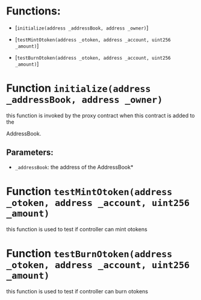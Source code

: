 # Functions:

- [`initialize(address _addressBook, address _owner)`]

- [`testMintOtoken(address _otoken, address _account, uint256 _amount)`]

- [`testBurnOtoken(address _otoken, address _account, uint256 _amount)`]

# Function `initialize(address _addressBook, address _owner)`

this function is invoked by the proxy contract when this contract is added to the

AddressBook.

## Parameters:

- `_addressBook`: the address of the AddressBook*

# Function `testMintOtoken(address _otoken, address _account, uint256 _amount)`

this function is used to test if controller can mint otokens

# Function `testBurnOtoken(address _otoken, address _account, uint256 _amount)`

this function is used to test if controller can burn otokens
